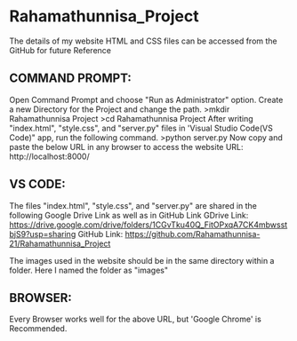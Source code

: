# Rahamathunnisa_Project
The details of my website HTML and CSS files can be accessed from the GitHub for future Reference

COMMAND PROMPT:
---------------

Open Command Prompt and choose "Run as Administrator" option.
Create a new Directory for the Project and change the path.
	>mkdir Rahamathunnisa Project
	>cd Rahamathunnisa Project
After writing "index.html", "style.css", and "server.py" files in 'Visual Studio Code(VS Code)" app, run the following command.
	>python server.py
Now copy and paste the below URL in any browser to access the website
	URL: http://localhost:8000/


VS CODE:
--------

The files "index.html", "style.css", and "server.py" are shared in the following Google Drive Link as well as in GitHub Link
	GDrive Link: https://drive.google.com/drive/folders/1CGvTku40Q_FitOPxqA7CK4mbwsstbjS9?usp=sharing
	GitHub Link: https://github.com/Rahamathunnisa-21/Rahamathunnisa_Project

The images used in the website should be in the same directory within a folder. Here I named the folder as "images"



BROWSER:
--------

Every Browser works well for the above URL, but 'Google Chrome' is Recommended.
